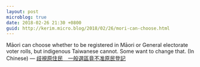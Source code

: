 ```yaml
---
layout: post
microblog: true
date: 2018-02-26 21:30 +0800
guid: http://kerim.micro.blog/2018/02/26/mori-can-choose.html
---
```

Māori can choose whether to be registered in Māori or General electorate voter rolls, but indigenous Taiwanese cannot. Some want to change that. (In Chinese) — [歧視原住民　一般選區竟不准原民登記](https://www.mirrormedia.mg/story/20180223inv005/)
